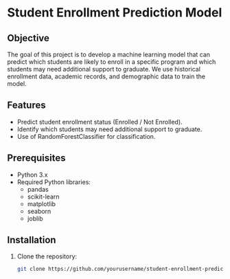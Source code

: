 # Student Enrollment Prediction Model

## Objective

The goal of this project is to develop a machine learning model that can predict which students are likely to enroll in a specific program and which students may need additional support to graduate. We use historical enrollment data, academic records, and demographic data to train the model.

## Features

- Predict student enrollment status (Enrolled / Not Enrolled).
- Identify which students may need additional support to graduate.
- Use of RandomForestClassifier for classification.

## Prerequisites

- Python 3.x
- Required Python libraries:
  - pandas
  - scikit-learn
  - matplotlib
  - seaborn
  - joblib

## Installation

1. Clone the repository:
   ```bash
   git clone https://github.com/yourusername/student-enrollment-prediction.git
